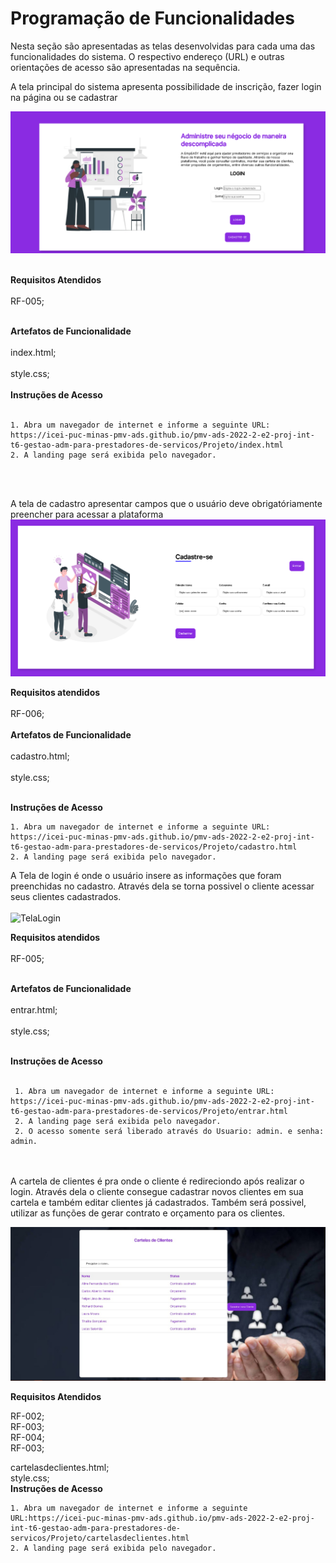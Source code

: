 # Programação de Funcionalidades

Nesta seção são apresentadas as telas desenvolvidas para cada uma das funcionalidades do sistema. O respectivo endereço (URL) e outras orientações de acesso são apresentadas na sequência.

A tela principal do sistema apresenta possibilidade de inscrição, fazer login na página ou se cadastrar

![TelaInicial](https://github.com/ICEI-PUC-Minas-PMV-ADS/pmv-ads-2022-2-e2-proj-int-t6-gestao-adm-para-prestadores-de-servicos/blob/f1207d31195506e97b3d2ed47b374810bd42ecb3/docs/img/Index.png) <br> <br>

**Requisitos Atendidos** <br> <br>
RF-005; <br> <br>


**Artefatos de Funcionalidade** <br> <br>
index.html;<br> <br>
style.css;<br> <br>
**Instruções de Acesso** <br> <br>

    1. Abra um navegador de internet e informe a seguinte URL: https://icei-puc-minas-pmv-ads.github.io/pmv-ads-2022-2-e2-proj-int-t6-gestao-adm-para-prestadores-de-servicos/Projeto/index.html
    2. A landing page será exibida pelo navegador.

<br> <br>


A tela de cadastro apresentar campos que o usuário deve obrigatóriamente preencher para acessar a plataforma
![TelaCadastro](https://github.com/ICEI-PUC-Minas-PMV-ADS/pmv-ads-2022-2-e2-proj-int-t6-gestao-adm-para-prestadores-de-servicos/blob/f1207d31195506e97b3d2ed47b374810bd42ecb3/docs/img/Tela%20Cadastro.png)

**Requisitos atendidos**<br><br>
RF-006;<br><br>
**Artefatos de Funcionalidade**<br><br>
cadastro.html;<br><br>
style.css;<br><br>

**Instruções de Acesso**<br>

    1. Abra um navegador de internet e informe a seguinte URL: https://icei-puc-minas-pmv-ads.github.io/pmv-ads-2022-2-e2-proj-int-t6-gestao-adm-para-prestadores-de-servicos/Projeto/cadastro.html
    2. A landing page será exibida pelo navegador.


A Tela de login é onde o usuário insere as informações que foram preenchidas no cadastro. Através dela se torna possivel o cliente acessar seus clientes cadastrados.<br><br>
![TelaLogin](https://github.com/ICEI-PUC-Minas-PMV-ADS/pmv-ads-2022-2-e2-proj-int-t6-gestao-adm-para-prestadores-de-servicos/blob/f1207d31195506e97b3d2ed47b374810bd42ecb3/docs/img/Login%20Usu%C3%A1rio.png) <br>

**Requisitos atendidos**<br> <br>
RF-005;<br><br>

**Artefatos de Funcionalidade**<br><br>
entrar.html;<br><br>
style.css;<br><br>

**Instruções de Acesso**<br><br>
  
     1. Abra um navegador de internet e informe a seguinte URL: https://icei-puc-minas-pmv-ads.github.io/pmv-ads-2022-2-e2-proj-int-t6-gestao-adm-para-prestadores-de-servicos/Projeto/entrar.html
     2. A landing page será exibida pelo navegador.
     2. O acesso somente será liberado através do Usuario: admin. e senha: admin.
   
    
<br><br>
A cartela de clientes é pra onde o cliente é redireciondo após realizar o login. Através dela o cliente consegue cadastrar novos clientes em sua cartela e também editar clientes já cadastrados. Também será possivel, utilizar as funções de gerar contrato e orçamento para os clientes. <br>

![CartelaDeClientes](https://github.com/ICEI-PUC-Minas-PMV-ADS/pmv-ads-2022-2-e2-proj-int-t6-gestao-adm-para-prestadores-de-servicos/blob/3ab9f6b61f426b42e829cc887574d0570e58f37b/docs/img/Lista%20de%20Clientes.jpg) <br>

**Requisitos Atendidos**<br>

RF-002;	<br>
RF-003;	<br>
RF-004;	<br>
RF-003; <br>

cartelasdeclientes.html;<br>
style.css;
<br>
**Instruções de Acesso** <br>

    1. Abra um navegador de internet e informe a seguinte URL:https://icei-puc-minas-pmv-ads.github.io/pmv-ads-2022-2-e2-proj-int-t6-gestao-adm-para-prestadores-de-servicos/Projeto/cartelasdeclientes.html
    2. A landing page será exibida pelo navegador.
